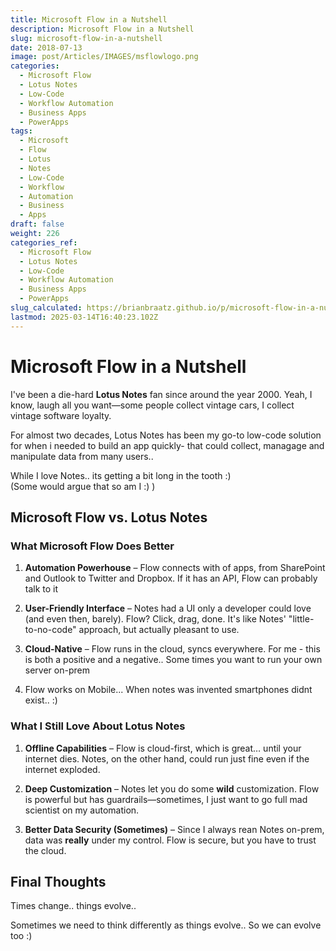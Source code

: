 ```yaml
---
title: Microsoft Flow in a Nutshell
description: Microsoft Flow in a Nutshell
slug: microsoft-flow-in-a-nutshell
date: 2018-07-13
image: post/Articles/IMAGES/msflowlogo.png
categories:
  - Microsoft Flow
  - Lotus Notes
  - Low-Code
  - Workflow Automation
  - Business Apps
  - PowerApps
tags:
  - Microsoft
  - Flow
  - Lotus
  - Notes
  - Low-Code
  - Workflow
  - Automation
  - Business
  - Apps
draft: false
weight: 226
categories_ref:
  - Microsoft Flow
  - Lotus Notes
  - Low-Code
  - Workflow Automation
  - Business Apps
  - PowerApps
slug_calculated: https://brianbraatz.github.io/p/microsoft-flow-in-a-nutshell
lastmod: 2025-03-14T16:40:23.102Z
---
```

# Microsoft Flow in a Nutshell

I've been a die-hard **Lotus Notes** fan since around the year 2000. Yeah, I know, laugh all you want—some people collect vintage cars, I collect vintage software loyalty.

For almost two decades, Lotus Notes has been my go-to low-code solution for when i needed to build an app quickly- that could collect, managage and manipulate data from many users..

<!--
business workflows, data management, and just general "make-life-easier" automation. It wasn't perfect, but it got the job done, and it was **THE** thing back in the day.

But let's be real—Lotus Notes has been fading into the background faster than my New Year's resolutions. And then, out of nowhere, **Microsoft Flow** pops up, looking all modern and cloud-based, waving its fancy integrations in my face. So naturally, I had to check it out.
-->

While I love Notes.. its getting a bit long in the tooth :)\
(Some would argue that so am I :)  )

## Microsoft Flow vs. Lotus Notes

### What Microsoft Flow Does Better

1. **Automation Powerhouse** – Flow connects with  of apps, from SharePoint and Outlook to Twitter and Dropbox. If it has an API, Flow can probably talk to it

2. **User-Friendly Interface** – Notes had a UI only a developer could love (and even then, barely). Flow? Click, drag, done. It's like Notes' "little-to-no-code" approach, but actually pleasant to use.

3. **Cloud-Native** – Flow runs in the cloud, syncs everywhere. For me - this is both a positive and a negative.. Some times you want to run your own server on-prem

4. Flow works on Mobile... When notes was invented smartphones didnt exist.. :)

<!-- 
4. **AI and Bots** – Flow integrates with **Power Automate**, which brings in AI-driven workflows, chatbots, and some really slick automation tricks.

5. **Better Mobile Support** – Lotus Notes on mobile? That’s like trying to run a marathon in flip-flops. Flow, on the other hand, plays nice with mobile apps and cloud platforms.
-->

### What I Still Love About Lotus Notes

1. **Offline Capabilities** – Flow is cloud-first, which is great… until your internet dies. Notes, on the other hand, could run just fine even if the internet exploded.

2. **Deep Customization** – Notes let you do some **wild** customization. Flow is powerful but has guardrails—sometimes, I just want to go full mad scientist on my automation.

3. **Better Data Security (Sometimes)** – Since I always rean Notes on-prem, data was **really** under my  control. Flow is secure, but you have to trust the cloud.

## Final Thoughts

Times change.. things evolve..

Sometimes we need to think differently as things evolve.. So we can evolve too :)

<!--

I **love** Lotus Notes, but I can’t ignore the writing on the wall. Microsoft Flow (or Power Automate, as it’s now called) is the future.

I **love** Lotus Notes, but I can’t ignore the writing on the wall. Microsoft Flow (or Power Automate, as it’s now called) is the future. It’s **faster, more connected, easier to use, and honestly, kinda fun**. If you're still hanging onto Lotus Notes, I get it—but Flow is definitely worth checking out.

It pains me to say this, but I think Flow wins this round. RIP, Lotus Notes. You were weird, but you were mine.

| Key Ideas               | Summary                        |
|-------------------------|--------------------------------|
| Legacy vs Modern       | Comparing Lotus Notes and Flow |
| Automation Power       | Flow's automation capabilities |
| UI & Usability        | Flow's modern, user-friendly UI |
| Extensibility         | Flow integrates with many apps |
| What Notes Does Best  | Notes' offline functionality and deep customization |

==>
